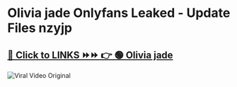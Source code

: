 
 # Olivia jade Onlyfans Leaked - Update Files nzyjp

## <h2><a href="https://clipsfans.com/Olivia_jade&ref=git">🔗 Click to LINKS ⏩⏩ 👉 🟢 Olivia jade </a></h2>

<a href="https://clipsfans.com/Olivia_jade&ref=git" rel="nofollow" data-target="animated-image.originalLink"><img src="https://i.ibb.co.com/xMMVF88/686577567.gif" alt="Viral Video Original" style="max-width: 100%; display: inline-block;" data-target="animated-image.originalImage"></a>

